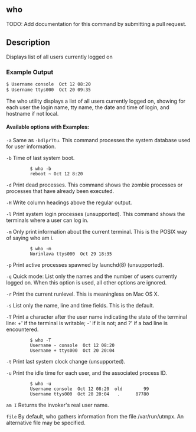 ---
---

who
--
TODO: Add documentation for this command by submitting a pull request.
<!-- one line explanation would go here -->
## Description
Displays list of all users currently logged on 

<!-- minimal example -->
### Example Output 
~~~ bash
$ Username console  Oct 12 08:20 
$ Username ttys000  Oct 20 09:35 
~~~

 The who utility displays a list of all users currently logged on, showing for each user the login name, tty
 name, the date and time of login, and hostname if not local.

#### Available options with Examples:
 `-a`     Same as `-bdlprTtu`. This command processes the system database used for user information.
 
 `-b`    Time of last system boot. 
 
             $ who -b 
             reboot ~ Oct 12 8:20

 `-d`    Print dead processes. This command shows the zombie processes or processes that have already been executed.
            
 `-H`    Write column headings above the regular output.
 
 `-l`    Print system login processes (unsupported). This command shows the terminals where a user can log in.
 
 `-m`    Only print information about the current terminal.  This is the POSIX way of saying who am i.
 
             $ who -m
             Norinlava ttys000  Oct 29 18:35 
 
 `-p`    Print active processes spawned by launchd(8) (unsupported).
 
 `-q`    Quick mode: List only the names and the number of users currently logged on.  When this option is
         used, all other options are ignored.
         
  `-r`   Print the current runlevel.  This is meaningless on Mac OS X.
  
  `-s`   List only the name, line and time fields. This is the default.
  
  `-T`   Print a character after the user name indicating the state of the terminal line: +' if the terminal is
         writable; -' if it is not; and ?' if a bad line is encountered.
         
             $ who -T
             Username - console  Oct 12 08:20 
             Username + ttys000  Oct 20 20:04 

  `-t`   Print last system clock change (unsupported).
  
  `-u`   Print the idle time for each user, and the associated process ID. 
  
             $ who -u
             Username console  Oct 12 08:20  old  	    99
             Username ttys000  Oct 20 20:04   .   	 87780
  
  `am I` Returns the invoker's real user name.
  
  `file` By default, who gathers information from the file /var/run/utmpx.  An alternative file may be specified.



